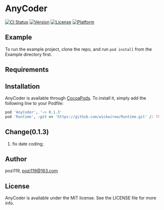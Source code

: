 # AnyCoder

[![CI Status](https://img.shields.io/travis/pozi119/AnyCoder.svg?style=flat)](https://travis-ci.org/pozi119/AnyCoder)
[![Version](https://img.shields.io/cocoapods/v/AnyCoder.svg?style=flat)](https://cocoapods.org/pods/AnyCoder)
[![License](https://img.shields.io/cocoapods/l/AnyCoder.svg?style=flat)](https://cocoapods.org/pods/AnyCoder)
[![Platform](https://img.shields.io/cocoapods/p/AnyCoder.svg?style=flat)](https://cocoapods.org/pods/AnyCoder)

## Example

To run the example project, clone the repo, and run `pod install` from the Example directory first.

## Requirements

## Installation

AnyCoder is available through [CocoaPods](https://cocoapods.org). To install
it, simply add the following line to your Podfile:

```ruby
pod 'AnyCoder', '~> 0.1.3'
pod 'Runtime', :git => 'https://github.com/wickwirew/Runtime.git' // The version in pods is 2.2.2, which requires 2.2.4
```
## Change(0.1.3)
1. fix date coding;

## Author

pozi119, pozi119@163.com

## License

AnyCoder is available under the MIT license. See the LICENSE file for more info.
